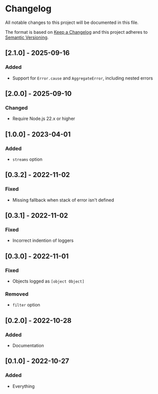 # Changelog

All notable changes to this project will be documented in this file.

The format is based on [Keep a Changelog](http://keepachangelog.com/en/1.0.0/) and this project adheres to [Semantic Versioning](http://semver.org/spec/v2.0.0.html).

## [2.1.0] - 2025-09-16

### Added

- Support for `Error.cause` and `AggregateError`, including nested errors

## [2.0.0] - 2025-09-10

### Changed

- Require Node.js 22.x or higher

## [1.0.0] - 2023-04-01

### Added

- `streams` option

## [0.3.2] - 2022-11-02

### Fixed

- Missing fallback when stack of error isn't defined

## [0.3.1] - 2022-11-02

### Fixed

- Incorrect indention of loggers

## [0.3.0] - 2022-11-01

### Fixed

- Objects logged as `[object Object]`

### Removed

- `filter` option

## [0.2.0] - 2022-10-28

### Added

- Documentation

## [0.1.0] - 2022-10-27

### Added

- Everything
